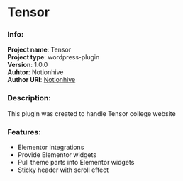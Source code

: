 # Tensor
### __Info__:
__Project name__: Tensor  
__Project type__: wordpress-plugin  
__Version__: 1.0.0  
__Auhtor__: Notionhive  
__Author URI__: [Notionhive](https://notiohive.com "Notionhive website")  
### __Description__:

This plugin was created to handle Tensor college website

### __Features__:
* Elementor integrations
* Provide Elementor widgets
* Pull theme parts into Elementor widgets
* Sticky header with scroll effect